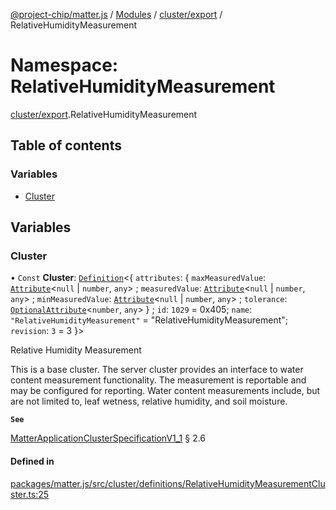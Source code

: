 [@project-chip/matter.js](../README.md) / [Modules](../modules.md) / [cluster/export](cluster_export.md) / RelativeHumidityMeasurement

# Namespace: RelativeHumidityMeasurement

[cluster/export](cluster_export.md).RelativeHumidityMeasurement

## Table of contents

### Variables

- [Cluster](cluster_export.RelativeHumidityMeasurement.md#cluster)

## Variables

### Cluster

• `Const` **Cluster**: [`Definition`](cluster_export.ClusterFactory.md#definition)<{ `attributes`: { `maxMeasuredValue`: [`Attribute`](cluster_export.md#attribute)<``null`` \| `number`, `any`\> ; `measuredValue`: [`Attribute`](cluster_export.md#attribute)<``null`` \| `number`, `any`\> ; `minMeasuredValue`: [`Attribute`](cluster_export.md#attribute)<``null`` \| `number`, `any`\> ; `tolerance`: [`OptionalAttribute`](cluster_export.md#optionalattribute)<`number`, `any`\>  } ; `id`: ``1029`` = 0x405; `name`: ``"RelativeHumidityMeasurement"`` = "RelativeHumidityMeasurement"; `revision`: ``3`` = 3 }\>

Relative Humidity Measurement

This is a base cluster. The server cluster provides an interface to water content measurement functionality. The
measurement is reportable and may be configured for reporting. Water content measurements include, but are not
limited to, leaf wetness, relative humidity, and soil moisture.

**`See`**

[MatterApplicationClusterSpecificationV1_1](../interfaces/spec_export.MatterApplicationClusterSpecificationV1_1.md) § 2.6

#### Defined in

[packages/matter.js/src/cluster/definitions/RelativeHumidityMeasurementCluster.ts:25](https://github.com/project-chip/matter.js/blob/ac2c2688/packages/matter.js/src/cluster/definitions/RelativeHumidityMeasurementCluster.ts#L25)
